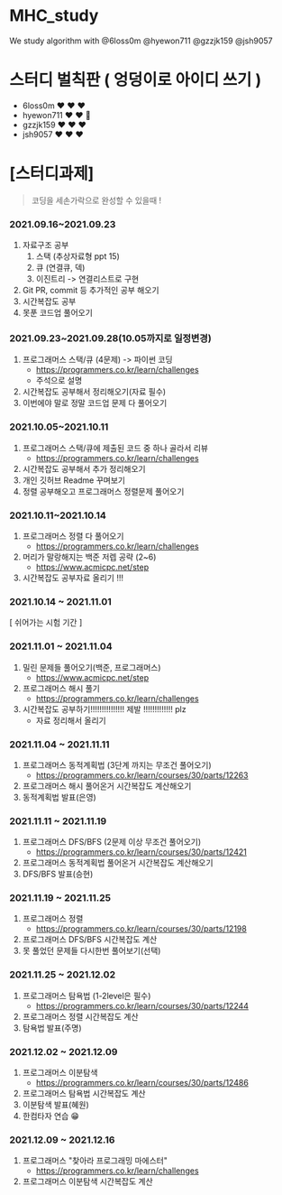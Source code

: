 # MHC_study

  We study algorithm with
 @6loss0m
 @hyewon711
 @gzzjk159
 @jsh9057
# 스터디 벌칙판 ( 엉덩이로 아이디 쓰기 )
- 6loss0m  ❤ ❤ ❤
- hyewon711  ❤ ❤ 🤍
- gzzjk159  ❤ ❤ ❤
- jsh9057  ❤ ❤ ❤
# [스터디과제]
> 코딩을 세손가락으로 완성할 수 있을때 !
### 2021.09.16~2021.09.23
  1. 자료구조 공부
     1) 스택 (추상자료형 ppt 15)
     2) 큐 (연결큐, 덱)
     3) 이진트리
        -> 연결리스트로 구현
  2. Git PR, commit 등 추가적인 공부 해오기
  3. 시간복잡도 공부
  4. 못푼 코드업 풀어오기

### 2021.09.23~2021.09.28(10.05까지로 일정변경)
  1. 프로그래머스 스택/큐 (4문제) -> 파이썬 코딩
     - https://programmers.co.kr/learn/challenges
     - 주석으로 설명
  2. 시간복잡도 공부해서 정리해오기(자료 필수)
  3. 이번에야 말로 정말 코드업 문제 다 풀어오기

### 2021.10.05~2021.10.11
1. 프로그래머스 스택/큐에 제출된 코드 중 하나 골라서 리뷰
     - https://programmers.co.kr/learn/challenges
2. 시간복잡도 공부해서 추가 정리해오기
3. 개인 깃허브 Readme 꾸며보기
4. 정렬 공부해오고 프로그래머스 정렬문제 풀어오기

### 2021.10.11~2021.10.14 
1. 프로그래머스 정렬 다 풀어오기
    - https://programmers.co.kr/learn/challenges
2. 머리가 말랑해지는 백준 저렙 공략 (2~6)
   - https://www.acmicpc.net/step
3. 시간복잡도 공부자료 올리기 !!! 

### 2021.10.14 ~ 2021.11.01
 [ 쉬어가는 시험 기간 ]
 
 ### 2021.11.01 ~ 2021.11.04
 1. 밀린 문제들 풀어오기(백준, 프로그래머스)
    - https://www.acmicpc.net/step
 2. 프로그래머스 해시 풀기
    - https://programmers.co.kr/learn/challenges
 3. 시간복잡도 공부하기!!!!!!!!!!!!!!! 제발 !!!!!!!!!!!!! plz
    - 자료 정리해서 올리기

### 2021.11.04 ~ 2021.11.11
1. 프로그래머스 동적계획법 (3단계 까지는 무조건 풀어오기)
   - https://programmers.co.kr/learn/courses/30/parts/12263
2. 프로그래머스 해시 풀어온거 시간복잡도 계산해오기
3. 동적계획법 발표(은영)

### 2021.11.11 ~ 2021.11.19
1. 프로그래머스 DFS/BFS (2문제 이상 무조건 풀어오기)
   - https://programmers.co.kr/learn/courses/30/parts/12421
2. 프로그래머스 동적계획법 풀어온거 시간복잡도 계산해오기
3. DFS/BFS 발표(승현)

### 2021.11.19 ~ 2021.11.25
1. 프로그래머스 정렬
   - https://programmers.co.kr/learn/courses/30/parts/12198
2. 프로그래머스 DFS/BFS 시간복잡도 계산
3. 못 풀었던 문제들 다시한번 풀어보기(선택)

### 2021.11.25 ~ 2021.12.02
1. 프로그래머스 탐욕법 (1-2level은 필수)
   - https://programmers.co.kr/learn/courses/30/parts/12244
2. 프로그래머스 정렬 시간복잡도 계산
3. 탐욕법 발표(주명)

### 2021.12.02 ~ 2021.12.09
1. 프로그래머스 이분탐색
    - https://programmers.co.kr/learn/courses/30/parts/12486
2. 프로그래머스 탐욕법 시간복잡도 계산
3. 이분탐색 발표(혜원)
4. 한컴타자 연습 😁

### 2021.12.09 ~ 2021.12.16
1. 프로그래머스 "찾아라 프로그래밍 마에스터"
   - https://programmers.co.kr/learn/challenges
2. 프로그래머스 이분탐색 시간복잡도 계산
